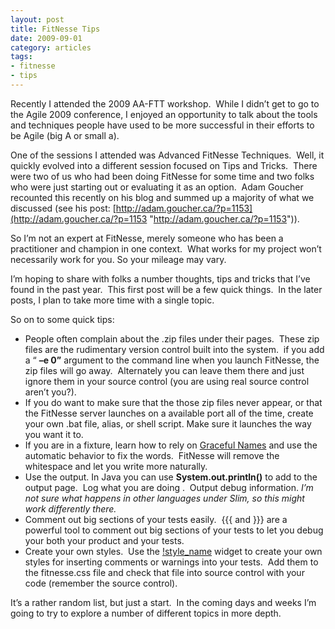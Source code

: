 ```yaml
---
layout: post
title: FitNesse Tips
date: 2009-09-01
category: articles
tags:
- fitnesse
- tips
---
```

Recently I attended the 2009 AA-FTT workshop.&nbsp; While I didn’t get to go to the Agile 2009 conference, I enjoyed an opportunity to talk about the tools and techniques people have used to be more successful in their efforts to be Agile (big A or small a).

One of the sessions I attended was Advanced FitNesse Techniques.&nbsp; Well, it quickly evolved into a different session focused on Tips and Tricks.&nbsp; There were two of us who had been doing FitNesse for some time and two folks who were just starting out or evaluating it as an option.&nbsp; Adam Goucher recounted this recently on his blog and summed up a majority of what we discussed (see his post: [http://adam.goucher.ca/?p=1153](http://adam.goucher.ca/?p=1153 "http://adam.goucher.ca/?p=1153")).

So I’m not an expert at FitNesse, merely someone who has been a practitioner and champion in one context.&nbsp; What works for my project won’t necessarily work for you. So your mileage may vary.

I’m hoping to share with folks a number thoughts, tips and tricks that I’ve found in the past year.&nbsp; This first post will be a few quick things.&nbsp; In the later posts, I plan to take more time with a single topic.

So on to some quick tips:

- People often complain about the .zip files under their pages.&nbsp; These zip files are the rudimentary version control built into the system.&nbsp; if you add a “ **–e 0”** argument to the command line when you launch FitNesse, the zip files will go away.&nbsp; Alternately you can leave them there and just ignore them in your source control (you are using real source control aren’t you?). 
- If you do want to make sure that the those zip files never appear, or that the FitNesse server launches on a available port all of the time, create your own .bat file, alias, or shell script. Make sure it launches the way you want it to. 
- If you are in a fixture, learn how to rely on [Graceful Names](http://fitnesse.org/FitNesse.UserGuide.GracefulName) and use the automatic behavior to fix the words.&nbsp; FitNesse will remove the whitespace and let you write more naturally. 
- Use the output. In Java you can use **System.out.println()** to add to the output page.&nbsp; Log what you are doing .&nbsp; Output debug information. _I’m not sure what happens in other languages under Slim, so this might work differently there._ 
- Comment out big sections of your tests easily.&nbsp; {{{ and }}} are a powerful tool to comment out big sections of your tests to let you debug your both your product and your tests. 
- Create your own styles.&nbsp; Use the [!style\_name](http://www.fitnesse.org/FitNesse.UserGuide.MarkupStyle) widget to create your own styles for inserting comments or warnings into your tests.&nbsp; Add them to the fitnesse.css file and check that file into source control with your code (remember the source control). 

It’s a rather random list, but just a start.&nbsp; In the coming days and weeks I’m going to try to explore a number of different topics in more depth.

